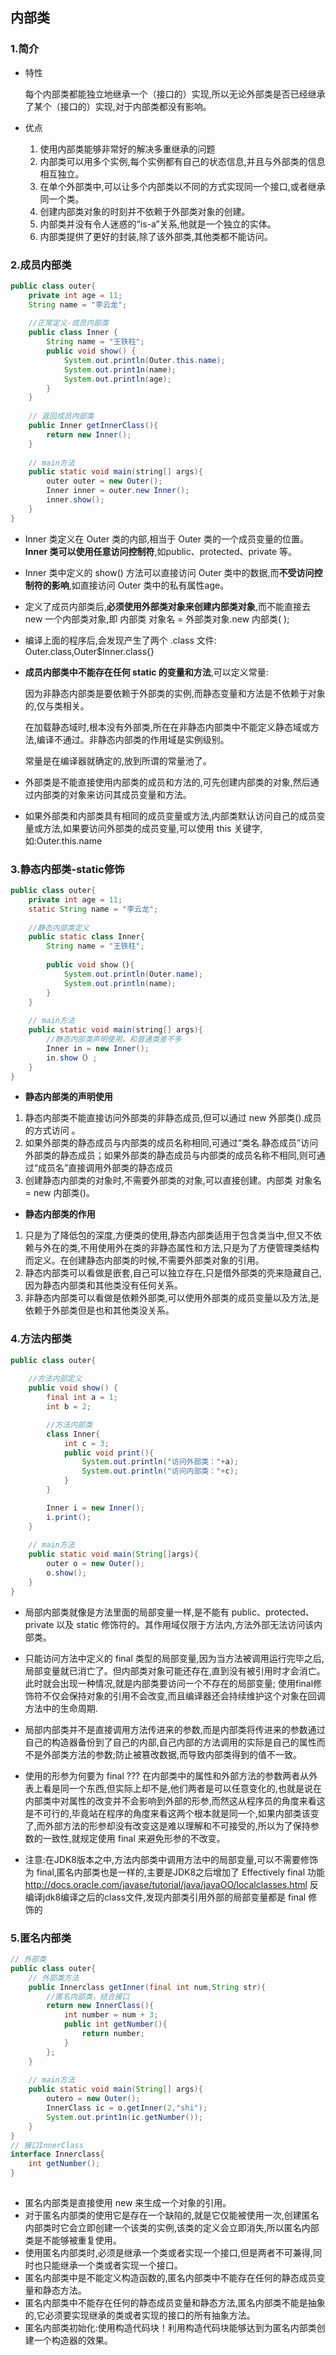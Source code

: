 ## 内部类

### 1.简介

- 特性

  每个内部类都能独立地继承一个（接口的）实现,所以无论外部类是否已经继承了某个（接口的）实现,对于内部类都没有影响。

- 优点

  1. 使用内部类能够非常好的解决多重继承的问题
  2. 内部类可以用多个实例,每个实例都有自己的状态信息,并且与外部类的信息相互独立。
  3. 在单个外部类中,可以让多个内部类以不同的方式实现同一个接口,或者继承同一个类。
  4. 创建内部类对象的时刻并不依赖于外部类对象的创建。
  5. 内部类并没有令人迷惑的“is-a”关系,他就是一个独立的实体。
  6. 内部类提供了更好的封装,除了该外部类,其他类都不能访问。

### 2.成员内部类

```java
public class outer{
	private int age = 11;
	String name = "李云龙";
    
    //正常定义-成员内部类
    public class Inner {
        String name = "王铁柱";
        public void show() {
            System.out.println(Outer.this.name);
            System.out.print1n(name);
            System.out.println(age);
        }
    }
    
    // 返回成员内部类
    public Inner getInnerClass(){
    	return new Inner();
    }
    
    // main方法
    public static void main(string[] args){
        outer outer = new Outer();
        Inner inner = outer.new Inner();
        inner.show();
    }
}
```

- Inner 类定义在 Outer 类的内部,相当于 Outer 类的一个成员变量的位置。 **Inner 类可以使用任意访问控制符**,如public、protected、private 等。

- Inner 类中定义的 show() 方法可以直接访问 Outer 类中的数据,而**不受访问控制符的影响**,如直接访问 Outer 类中的私有属性age。

- 定义了成员内部类后,**必须使用外部类对象来创建内部类对象**,而不能直接去 new 一个内部类对象,即 内部类 对象名 = 外部类对象.new 内部类( );

- 编译上面的程序后,会发现产生了两个 .class 文件: Outer.class,Outer$Inner.class{}

- **成员内部类中不能存在任何 static 的变量和方法**,可以定义常量:

  因为非静态内部类是要依赖于外部类的实例,而静态变量和方法是不依赖于对象的,仅与类相关。

  在加载静态域时,根本没有外部类,所在在非静态内部类中不能定义静态域或方法,编译不通过。非静态内部类的作用域是实例级别。

  常量是在编译器就确定的,放到所谓的常量池了。
- 外部类是不能直接使用内部类的成员和方法的,可先创建内部类的对象,然后通过内部类的对象来访问其成员变量和方法。

- 如果外部类和内部类具有相同的成员变量或方法,内部类默认访问自己的成员变量或方法,如果要访问外部类的成员变量,可以使用 this 关键字,如:Outer.this.name

### 3.静态内部类-static修饰

```java
public class outer{
    private int age = 11;
    static String name = "李云龙";
        
    //静态内部类定义
    public static class Inner{
        String name = "王铁柱";
        
        public void show（){
            System.out.println(Outer.name);
            System.out.println(name);
        }
    }
    
    // main方法
    public static void main(string[] args){
        //静态内部类声明使用，和普通类差不多
        Inner in = new Inner();
        in.show（）;
    }
}        
```

- **静态内部类的声明使用**
 1. 静态内部类不能直接访问外部类的非静态成员,但可以通过 new 外部类().成员 的方式访问 。
2. 如果外部类的静态成员与内部类的成员名称相同,可通过“类名.静态成员”访问外部类的静态成员；如果外部类的静态成员与内部类的成员名称不相同,则可通过“成员名”直接调用外部类的静态成员
3. 创建静态内部类的对象时,不需要外部类的对象,可以直接创建。内部类 对象名 = new 内部类()。

- **静态内部类的作用**
 1. 只是为了降低包的深度,方便类的使用,静态内部类适用于包含类当中,但又不依赖与外在的类,不用使用外在类的非静态属性和方法,只是为了方便管理类结构而定义。在创建静态内部类的时候,不需要外部类对象的引用。
2. 静态内部类可以看做是嵌套,自己可以独立存在,只是借外部类的壳来隐藏自己,因为静态内部类和其他类没有任何关系。
3. 非静态内部类可以看做是依赖外部类,可以使用外部类的成员变量以及方法,是依赖于外部类但是也和其他类没关系。

### 4.方法内部类

```java
public class outer{
    
    //方法内部定义
    public void show() {
        final int a = 1;
        int b = 2;

        //方法内部类
        class Inner{
            int c = 3;
            public void print(){
                System.out.println("访问外部类："+a);
                System.out.println("访问内部类："+c);
            }
        }

        Inner i = new Inner();
        i.print();
    }
                               
    // main方法                           
    public static void main(String[]args){
        outer o = new Outer();
        o.show();
    }
}

```

- 局部内部类就像是方法里面的局部变量一样,是不能有 public、protected、private 以及 static 修饰符的。其作用域仅限于方法内,方法外部无法访问该内部类。

- 只能访问方法中定义的 final 类型的局部变量,因为当方法被调用运行完毕之后,局部变量就已消亡了。但内部类对象可能还存在,直到没有被引用时才会消亡。此时就会出现一种情况,就是内部类要访问一个不存在的局部变量;
  使用final修饰符不仅会保持对象的引用不会改变,而且编译器还会持续维护这个对象在回调方法中的生命周期.

- 局部内部类并不是直接调用方法传进来的参数,而是内部类将传进来的参数通过自己的构造器备份到了自己的内部,自己内部的方法调用的实际是自己的属性而不是外部类方法的参数;防止被篡改数据,而导致内部类得到的值不一致。

- 使用的形参为何要为 final ???
  在内部类中的属性和外部方法的参数两者从外表上看是同一个东西,但实际上却不是,他们两者是可以任意变化的,也就是说在内部类中对属性的改变并不会影响到外部的形参,而然这从程序员的角度来看这是不可行的,毕竟站在程序的角度来看这两个根本就是同一个,如果内部类该变了,而外部方法的形参却没有改变这是难以理解和不可接受的,所以为了保持参数的一致性,就规定使用 final 来避免形参的不改变。

- 注意:在JDK8版本之中,方法内部类中调用方法中的局部变量,可以不需要修饰为 final,匿名内部类也是一样的,主要是JDK8之后增加了 Effectively final 功能
  http://docs.oracle.com/javase/tutorial/java/javaOO/localclasses.html 反编译jdk8编译之后的class文件,发现内部类引用外部的局部变量都是 final 修饰的

### 5.匿名内部类

```java
// 外部类
public class outer{
    // 外部类方法
    public Innerclass getInner(final int num,String str){
        //匿名内部类，结合接口
        return new InnerClass(){
            int number = num + 3;
            public int getNumber(){
                return number;
            }
        };
    }
    
    // main方法
    public static void main(String[] args){
        outero = new Outer();
        InnerClass ic = o.getInner(2,"shi");
        System.out.print1n(ic.getNumber());
    }          
}
// 接口InnerClass                               
interface Innerclass{
    int getNumber();
}
                           
```

- 匿名内部类是直接使用 new 来生成一个对象的引用。
- 对于匿名内部类的使用它是存在一个缺陷的,就是它仅能被使用一次,创建匿名内部类时它会立即创建一个该类的实例,该类的定义会立即消失,所以匿名内部类是不能够被重复使用。
- 使用匿名内部类时,必须是继承一个类或者实现一个接口,但是两者不可兼得,同时也只能继承一个类或者实现一个接口。
- 匿名内部类中是不能定义构造函数的,匿名内部类中不能存在任何的静态成员变量和静态方法。
- 匿名内部类中不能存在任何的静态成员变量和静态方法,匿名内部类不能是抽象的,它必须要实现继承的类或者实现的接口的所有抽象方法。
- 匿名内部类初始化:使用构造代码块！利用构造代码块能够达到为匿名内部类创建一个构造器的效果。